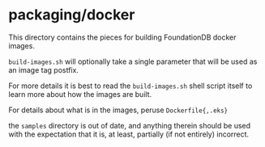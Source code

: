 # packaging/docker

This directory contains the pieces for building FoundationDB docker images.

`build-images.sh` will optionally take a single parameter that will be used as an
image tag postfix.

For more details it is best to read the `build-images.sh` shell script itself to
learn more about how the images are built.

For details about what is in the images, peruse `Dockerfile{,.eks}`

the `samples` directory is out of date, and anything therein should be used with
the expectation that it is, at least, partially (if not entirely) incorrect.
